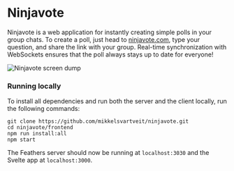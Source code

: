 # Ninjavote

Ninjavote is a web application for instantly creating simple polls in your group chats. To create a poll, just head to [ninjavote.com](https://ninjavote.com), type your question, and share the link with your group. Real-time synchronization with WebSockets ensures that the poll always stays up to date for everyone!

![Ninjavote screen dump](https://github.com/mikkelsvartveit/ninjavote/assets/30391413/7a02ac66-dc03-48fd-9562-336b47a3b897)

### Running locally

To install all dependencies and run both the server and the client locally, run the following commands:

```
git clone https://github.com/mikkelsvartveit/ninjavote.git
cd ninjavote/frontend
npm run install:all
npm start
```

The Feathers server should now be running at `localhost:3030` and the Svelte app at `localhost:3000`.
